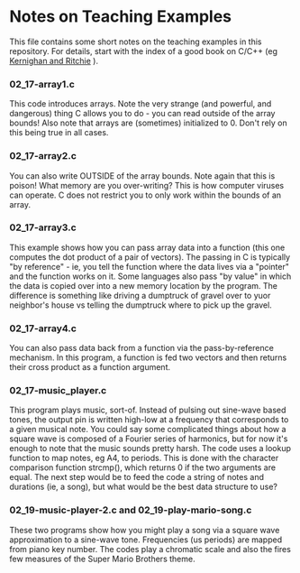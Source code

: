 <h1>Notes on Teaching Examples</h1>

This file contains some short notes on the teaching examples in this repository.  For details, start with the index of a good book on C/C++ (eg [Kernighan and Ritchie](https://en.wikipedia.org/wiki/The_C_Programming_Language) ).

<h3>02_17-array1.c	</h3>

This code introduces arrays.  Note the very strange (and powerful, and dangerous) thing C allows you to do - you can read outside of the array bounds!  Also note that arrays are (sometimes) initialized to 0.  Don't rely on this being true in all cases.

<h3>02_17-array2.c	</h3>

You can also write OUTSIDE of the array bounds.  Note again that this is poison!  What memory are you over-writing?  This is how computer viruses can operate.  C does not restrict you to only work within the bounds of an array.

<h3>02_17-array3.c</h3>

This example shows how you can pass array data into a function (this one computes the dot product of a pair of vectors). The passing in C is typically "by reference" - ie, you tell the function where the data lives via a "pointer" and the function works on it.  Some languages also pass "by value" in which the data is copied over into a new memory location by the program.  The difference is something like driving a dumptruck of gravel over to yuor neighbor's house vs telling the dumptruck where to pick up the gravel.  

<h3>02_17-array4.c </h3>

You can also pass data back from a function via the pass-by-reference mechanism.  In this program, a function is fed two vectors and then returns their cross product as a function argument.

<h3>02_17-music_player.c </h3>

This program plays music, sort-of.  Instead of pulsing out sine-wave based tones, the output pin is written high-low at a frequency that corresponds to a given musical note.  You could say some complicated things about how a square wave is composed of a Fourier series of harmonics, but for now it's enough to note that the music sounds pretty harsh. 
The code uses a lookup function to map notes, eg A4, to periods.  This is done with the character comparison function strcmp(), which returns 0 if the two arguments are equal.
The next step would be to feed the code a string of notes and durations (ie, a song), but what would be the best data structure to use?  
<h3>02_19-music-player-2.c and 02_19-play-mario-song.c</h3>

These two programs show how you might play a song via a square wave approximation to a sine-wave tone.  Frequencies (us periods) are mapped from piano key number.  The codes play a chromatic scale and also the fires few measures of the Super Mario Brothers theme.  
